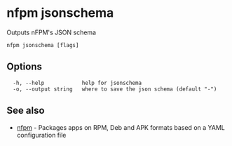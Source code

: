 # nfpm jsonschema

Outputs nFPM's JSON schema

```
nfpm jsonschema [flags]
```

## Options

```
  -h, --help            help for jsonschema
  -o, --output string   where to save the json schema (default "-")
```

## See also

* [nfpm](/cmd/nfpm/)	 - Packages apps on RPM, Deb and APK formats based on a YAML configuration file

